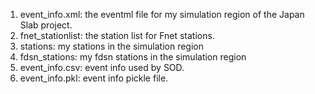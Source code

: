 1. event_info.xml: the eventml file for my simulation region of the Japan Slab project.
2. fnet_stationlist: the station list for Fnet stations.
3. stations: my stations in the simulation region
4. fdsn_stations: my fdsn stations in the simulation region
5. event_info.csv: event info used by SOD.
6. event_info.pkl: event info pickle file.
